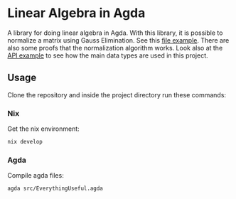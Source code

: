 # Linear Algebra in Agda

A library for doing linear algebra in Agda. With this library, it is possible to normalize a matrix using Gauss Elimination.
See this [file example](https://github.com/guilhermehas/agda-linear-algebra/blob/master/src/Examples/NormRational.agda).
There are also some proofs that the normalization algorithm works.
Look also at the [API example](https://github.com/guilhermehas/agda-linear-algebra/blob/master/src/Examples/API.agda) to see how the main data types are used in this project.

## Usage
Clone the repository and inside the project directory run these commands:

### Nix
Get the nix environment:

``` sh
nix develop
```

### Agda
Compile agda files:

``` sh
agda src/EverythingUseful.agda
```
